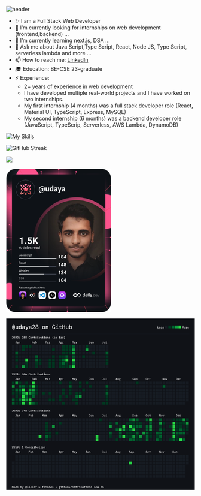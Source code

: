 ![header](https://capsule-render.vercel.app/api?type=waving&color=auto&height=300&section=header&text=Udaya%20M&fontSize=90&animation=fadeIn&fontAlignY=30&desc=I%20am%20a%20Full%20Stack%20Web%20Developer&descAlignY=51&descAlign=62)
<!-- https://github.com/kyechan99/capsule-render -->

- ✨ I am a Full Stack Web Developer
- 🔭 I’m currently looking for internships on web development (frontend,backend) ...
- 🌱 I’m currently learning next.js, DSA ...
- 💬 Ask me about Java Script,Type Script, React, Node JS, Type Script, serverless lambda and more ...
- 📫 How to reach me: [LinkedIn](https://www.linkedin.com/in/udaya28/)
- 🎓 Education: BE-CSE 23-graduate
- ⚡ Experience: 
  - 2+ years of experience in web development
  - I have developed multiple real-world projects and I  have worked on two internships. 
  - My first internship (4 months) was a full stack developer role (React, Material UI, TypeScript, Express, MySQL)
  - My second internship (6 months) was a backend developer role (JavaScript, TypeScrip, Serverless, AWS Lambda, DynamoDB)



[![My Skills](https://skillicons.dev/icons?i=js,html,css,ts,react,nodejs,express,materialui,nextjs,dynamodb,aws,bootstrap,firebase,git,vscode)](https://www.linkedin.com/in/udaya28/)
<!-- https://github.com/tandpfun/skill-icons -->

<!-- ![Jokes Card](https://readme-jokes.vercel.app/api?hideBorder) -->


<!-- ![Quote](https://github-readme-quotes.herokuapp.com/quote) -->

![GitHub Streak](https://github-readme-streak-stats.herokuapp.com/?user=udaya28&theme=dark)
<!-- https://github.com/DenverCoder1/github-readme-streak-stats -->


![](https://github-profile-summary-cards.vercel.app/api/cards/profile-details?username=udaya28&theme=default)

<a href="https://app.daily.dev/udaya"><img src="devcard.svg" width="280" alt="Udaya's Dev Card"/></a>


![](contributions.png)
<!-- https://github-contributions.vercel.app/ -->
